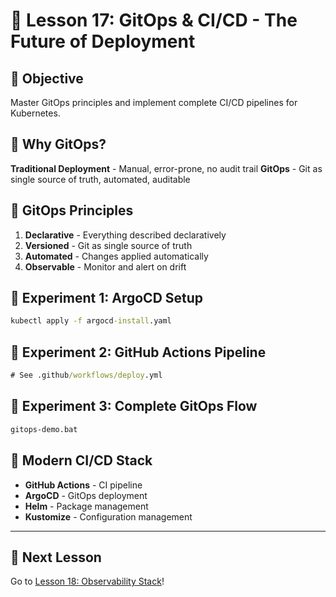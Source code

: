 # 🤖 Lesson 17: GitOps & CI/CD - The Future of Deployment

## 🎯 Objective
Master GitOps principles and implement complete CI/CD pipelines for Kubernetes.

## 🚀 Why GitOps?

**Traditional Deployment** - Manual, error-prone, no audit trail
**GitOps** - Git as single source of truth, automated, auditable

## 🔄 GitOps Principles

1. **Declarative** - Everything described declaratively
2. **Versioned** - Git as single source of truth
3. **Automated** - Changes applied automatically
4. **Observable** - Monitor and alert on drift

## 🧪 Experiment 1: ArgoCD Setup

```cmd
kubectl apply -f argocd-install.yaml
```

## 🧪 Experiment 2: GitHub Actions Pipeline

```cmd
# See .github/workflows/deploy.yml
```

## 🧪 Experiment 3: Complete GitOps Flow

```cmd
gitops-demo.bat
```

## 🎯 Modern CI/CD Stack

- **GitHub Actions** - CI pipeline
- **ArgoCD** - GitOps deployment
- **Helm** - Package management
- **Kustomize** - Configuration management

---

## 🎯 Next Lesson

Go to [Lesson 18: Observability Stack](../18-observability-stack/)!